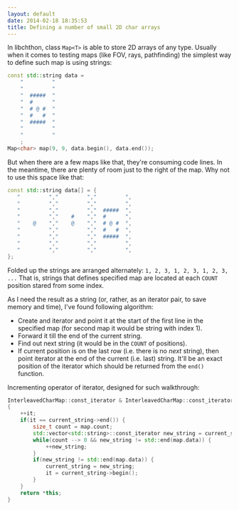 ```yaml
---
layout: default
date: 2014-02-18 18:35:53
title: Defining a number of small 2D char arrays
---
```


In libchthon, class `Map<T>` is able to store 2D arrays of any type. Usually when it comes to testing maps (like FOV, rays, pathfinding) the simplest way to define such map is using strings:

```c++
const std::string data = 
	"         "
	"         "
	"  #####  "
	"  #      "
	"  # @ #  "
	"  #   #  "
	"  #####  "
	"         "
	"         "
	;
Map<char> map(9, 9, data.begin(), data.end());
```

But when there are a few maps like that, they're consuming code lines. In the meantime, there are plenty of room just to the right of the map. Why not to use this space like that:


```c++
const std::string data[] = {
   "         ","         ","         ",
   "         ","         ","         ",
   "         ","         ","  #####  ",
   "         ","    #    ","  #      ",
   "    @    ","    @    ","  # @ #  ",
   "         ","         ","  #   #  ",
   "         ","         ","  #####  ",
   "         ","         ","         ",
   "         ","         ","         ",
};
```

Folded up the strings are arranged alternately: `1, 2, 3, 1, 2, 3, 1, 2, 3, ...` That is, strings that defines specified map are located at each `COUNT` position stared from some index.

As I need the result as a string (or, rather, as an iterator pair, to save memory and time), I've found following algorithm:

* Create and iterator and point it at the start of the first line in the specified map (for second map it would be string with index 1).
* Forward it till the end of the current string.
* Find out next string (it would be in the `COUNT` of positions).
* If current position is on the last row (i.e. there is no _next_ string), then point iterator at the end of the current (i.e. last) string. It'll be an exact position of the iterator which should be returned from the `end()` function.

Incrementing operator of iterator, designed for such walkthrough:

```c++
InterleavedCharMap::const_iterator & InterleavedCharMap::const_iterator::operator++()
{
	++it;
	if(it == current_string->end()) {
		size_t count = map.count;
		std::vector<std::string>::const_iterator new_string = current_string;
		while(count --> 0 && new_string != std::end(map.data)) {
			++new_string;
		}
		if(new_string != std::end(map.data)) {
			current_string = new_string;
			it = current_string->begin();
		}
	}
	return *this;
}
```

